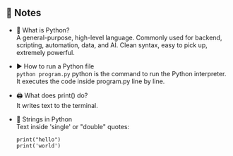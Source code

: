 📝 Notes
--------
- 🐍 What is Python?  
    A general-purpose, high-level language. Commonly used for backend, scripting, automation, data, and AI. Clean syntax, easy to pick up, extremely powerful.

- ▶️ How to run a Python file  
    `python program.py`
    python is the command to run the Python interpreter. It executes the code inside program.py line by line.

- 🖨️ What does print() do?  
    It writes text to the terminal.

- 🧵 Strings in Python  
    Text inside 'single' or "double" quotes:
    ```
    print("hello")
    print('world')
    ```